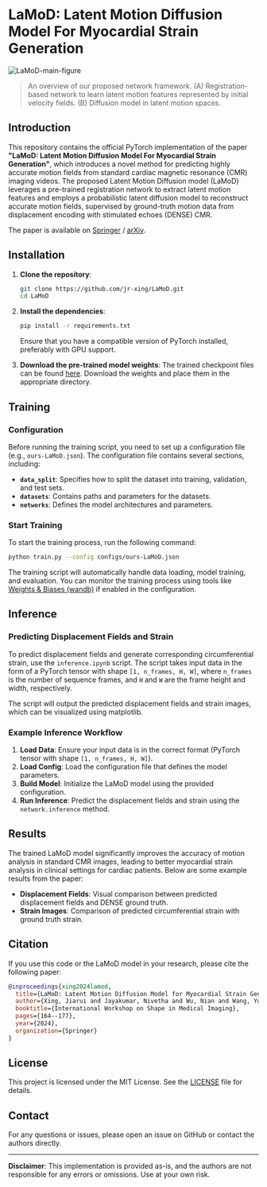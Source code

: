 # LaMoD: Latent Motion Diffusion Model For Myocardial Strain Generation
![LaMoD-main-figure](https://github.com/user-attachments/assets/a7bc0592-1c3b-4a12-9e56-3541aa15cc16)
> An overview of our proposed network framework. (A) Registration-based network to learn latent motion features represented by initial velocity fields. (B) Diffusion model in latent motion spaces.

## Introduction

This repository contains the official PyTorch implementation of the paper **"LaMoD: Latent Motion Diffusion Model For Myocardial Strain Generation"**, which introduces a novel method for predicting highly accurate motion fields from standard cardiac magnetic resonance (CMR) imaging videos. The proposed Latent Motion Diffusion model (LaMoD) leverages a pre-trained registration network to extract latent motion features and employs a probabilistic latent diffusion model to reconstruct accurate motion fields, supervised by ground-truth motion data from displacement encoding with stimulated echoes (DENSE) CMR.

The paper is available on [Springer](https://link.springer.com/chapter/10.1007/978-3-031-75291-9_13) / [arXiv](https://arxiv.org/abs/2407.02229).

## Installation

1. **Clone the repository**:
   ```bash
   git clone https://github.com/jr-xing/LaMoD.git
   cd LaMoD
   ```

2. **Install the dependencies**:
   ```bash
   pip install -r requirements.txt
   ```

   Ensure that you have a compatible version of PyTorch installed, preferably with GPU support.

3. **Download the pre-trained model weights**:
   The trained checkpoint files can be found [here](https://drive.google.com/drive/folders/1Z99vlrvGoGVA-BQyIWQyDo2Fyw5HVkZ-?usp=drive_link). Download the weights and place them in the appropriate directory.

## Training

### Configuration

Before running the training script, you need to set up a configuration file (e.g., `ours-LaMoD.json`). The configuration file contains several sections, including:

- **`data_split`**: Specifies how to split the dataset into training, validation, and test sets.
- **`datasets`**: Contains paths and parameters for the datasets.
- **`networks`**: Defines the model architectures and parameters.

### Start Training

To start the training process, run the following command:

```bash
python train.py --config configs/ours-LaMoD.json
```

The training script will automatically handle data loading, model training, and evaluation. You can monitor the training process using tools like [Weights & Biases (wandb)](https://wandb.ai/) if enabled in the configuration.

## Inference

### Predicting Displacement Fields and Strain

To predict displacement fields and generate corresponding circumferential strain, use the `inference.ipynb` script. The script takes input data in the form of a PyTorch tensor with shape `[1, n_frames, H, W]`, where `n_frames` is the number of sequence frames, and `H` and `W` are the frame height and width, respectively.

The script will output the predicted displacement fields and strain images, which can be visualized using matplotlib.

### Example Inference Workflow

1. **Load Data**: Ensure your input data is in the correct format (PyTorch tensor with shape `[1, n_frames, H, W]`).
2. **Load Config**: Load the configuration file that defines the model parameters.
3. **Build Model**: Initialize the LaMoD model using the provided configuration.
4. **Run Inference**: Predict the displacement fields and strain using the `network.inference` method.

## Results

The trained LaMoD model significantly improves the accuracy of motion analysis in standard CMR images, leading to better myocardial strain analysis in clinical settings for cardiac patients. Below are some example results from the paper:

- **Displacement Fields**: Visual comparison between predicted displacement fields and DENSE ground truth.
- **Strain Images**: Comparison of predicted circumferential strain with ground truth strain.

## Citation

If you use this code or the LaMoD model in your research, please cite the following paper:

```bibtex
@inproceedings{xing2024lamod,
  title={LaMoD: Latent Motion Diffusion Model for Myocardial Strain Generation},
  author={Xing, Jiarui and Jayakumar, Nivetha and Wu, Nian and Wang, Yu and Epstein, Frederick H and Zhang, Miaomiao},
  booktitle={International Workshop on Shape in Medical Imaging},
  pages={164--177},
  year={2024},
  organization={Springer}
}
```

## License

This project is licensed under the MIT License. See the [LICENSE](LICENSE) file for details.

## Contact

For any questions or issues, please open an issue on GitHub or contact the authors directly.

---

**Disclaimer**: This implementation is provided as-is, and the authors are not responsible for any errors or omissions. Use at your own risk.
